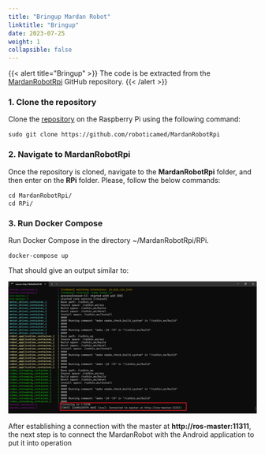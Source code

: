 ```yaml
---
title: "Bringup Mardan Robot"
linktitle: "Bringup"
date: 2023-07-25
weight: 1
collapsible: false
---
```


{{< alert title="Bringup" >}}
The code is be extracted from the [MardanRobotRpi](https://github.com/roboticamed/MardanRobotRpi) GitHub repository. 
{{< /alert >}}


### 1. Clone the repository

Clone the  [repository](https://github.com/roboticamed/MardanRobotRpi) on the Raspberry Pi using the following command:
```shell
sudo git clone https://github.com/roboticamed/MardanRobotRpi

```

### 2. Navigate to MardanRobotRpi

Once the repository is cloned, navigate to the **MardanRobotRpi** folder, and then enter on the **RPi** folder.
Please, follow the below commands:

``` shell
cd MardanRobotRpi/
cd RPi/
```

### 3. Run Docker Compose 

Run  Docker Compose in the directory ~/MardanRobotRpi/RPi.
```shell
docker-compose up
```
That should give an output similar to:

![](docker-compose.png)

After establishing a connection with the master at **http://ros-master:11311**, the next step is to connect the MardanRobot with the Android application to put it into operation